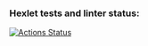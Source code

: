 ### Hexlet tests and linter status:
[![Actions Status](https://github.com/AlyonaSalikhova/qa-engineer-project-84/actions/workflows/hexlet-check.yml/badge.svg)](https://github.com/AlyonaSalikhova/qa-engineer-project-84/actions)
